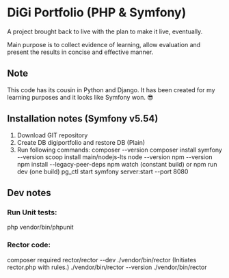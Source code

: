 # DiGi Portfolio (PHP & Symfony)
A project brought back to live with the plan to make it live, eventually.

Main purpose is to collect evidence of learning, allow evaluation and present the results in concise and effective manner.

## Note
This code has its cousin in Python and Django. It has been created for my learning purposes and it looks like Symfony won. 😎

## Installation notes (Symfony v5.54)
1. Download GIT repository
2. Create DB digiportfolio and restore DB (Plain)
3. Run following commands:
composer --version
composer install
symfony --version
scoop install main/nodejs-lts
node --version
npm --version
npm install --legacy-peer-deps
npm watch (constant build) or npm run dev (one build)
pg_ctl start
symfony server:start --port 8080

## Dev notes
### Run Unit tests:
php vendor/bin/phpunit

### Rector code:
composer required rector/rector --dev
./vendor/bin/rector (Initiates rector.php with rules.)
./vendor/bin/rector --version
./vendor/bin/rector
